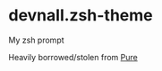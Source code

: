 # devnall.zsh-theme

My zsh prompt

Heavily borrowed/stolen from [Pure](https://github.com/sindresorhus/pure)
